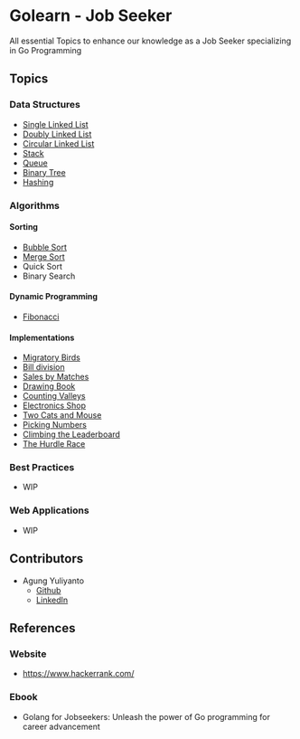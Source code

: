 Golearn - Job Seeker
============================
All essential Topics to enhance our knowledge as a Job Seeker specializing in Go Programming

## Topics

### Data Structures
* [Single Linked List](https://github.com/agung96tm/golearn-jobseeker/tree/main/000-data-structures/000-single-linked-list)
* [Doubly Linked List](https://github.com/agung96tm/golearn-jobseeker/blob/main/000-data-structures/001-doubly-linked-list)
* [Circular Linked List](https://github.com/agung96tm/golearn-jobseeker/blob/main/000-data-structures/002-circular-linked-list)
* [Stack](https://github.com/agung96tm/golearn-jobseeker/blob/main/000-data-structures/003-stack)
* [Queue](https://github.com/agung96tm/golearn-jobseeker/blob/main/000-data-structures/004-queue)
* [Binary Tree](https://github.com/agung96tm/golearn-jobseeker/blob/main/000-data-structures/005-binary-tree)
* [Hashing](https://github.com/agung96tm/golearn-jobseeker/blob/main/000-data-structures/006-hashing)

### Algorithms

#### Sorting
* [Bubble Sort](https://github.com/agung96tm/golearn-jobseeker/blob/main/001-algorithms/000-sorts/000-bubble-sort)
* [Merge Sort](https://github.com/agung96tm/golearn-jobseeker/blob/main/001-algorithms/000-sorts/001-merge-sort)
* Quick Sort
* Binary Search

#### Dynamic Programming
* [Fibonacci](https://github.com/agung96tm/golearn-jobseeker/blob/main/001-algorithms/001-dynamic-programming/000-fibonacci)

#### Implementations
* [Migratory Birds](https://github.com/agung96tm/golearn-jobseeker/blob/main/001-algorithms/002-implementation/000000-migratory-birds)
* [Bill division](https://github.com/agung96tm/golearn-jobseeker/blob/main/001-algorithms/002-implementation/000001-bill-division)
* [Sales by Matches](https://github.com/agung96tm/golearn-jobseeker/blob/main/001-algorithms/002-implementation/000002-sales-by-matches)
* [Drawing Book](https://github.com/agung96tm/golearn-jobseeker/blob/main/001-algorithms/002-implementation/000003-drawing-book)
* [Counting Valleys](https://github.com/agung96tm/golearn-jobseeker/blob/main/001-algorithms/002-implementation/000004-counting-valleys)
* [Electronics Shop](https://github.com/agung96tm/golearn-jobseeker/blob/main/001-algorithms/002-implementation/000005-electronics-shop)
* [Two Cats and Mouse](https://github.com/agung96tm/golearn-jobseeker/blob/main/001-algorithms/002-implementation/000006-two-cats-and-mouse)
* [Picking Numbers](https://github.com/agung96tm/golearn-jobseeker/blob/main/001-algorithms/002-implementation/000007-picking-numbers)
* [Climbing the Leaderboard](https://github.com/agung96tm/golearn-jobseeker/blob/main/001-algorithms/002-implementation/000008-climbing-the-leaderboard)
* [The Hurdle Race](https://github.com/agung96tm/golearn-jobseeker/blob/main/001-algorithms/002-implementation/000009-the-hurdle-race)

### Best Practices
* WIP


### Web Applications
* WIP

## Contributors
* Agung Yuliyanto
  * [Github](https://github.com/agung96tm) 
  * [LinkedIn](https://www.linkedin.com/in/agung96tm/)


## References

### Website
* https://www.hackerrank.com/

### Ebook
* Golang for Jobseekers: Unleash the power of Go programming for career advancement 
